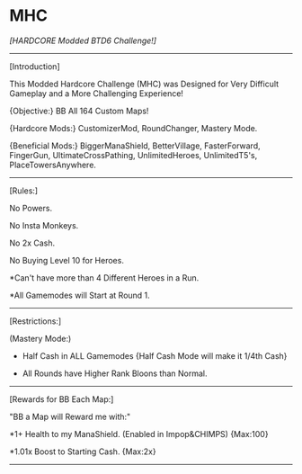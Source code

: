 # MHC
*[HARDCORE Modded BTD6 Challenge!]*

-----

[Introduction]

This Modded Hardcore Challenge (MHC) was Designed for Very Difficult Gameplay and a More Challenging Experience!

{Objective:} BB All 164 Custom Maps!

{Hardcore Mods:} CustomizerMod, RoundChanger, Mastery Mode.

{Beneficial Mods:} BiggerManaShield, BetterVillage, FasterForward, FingerGun, UltimateCrossPathing, UnlimitedHeroes, UnlimitedT5's, PlaceTowersAnywhere. 

-----

[Rules:] 

No Powers.

No Insta Monkeys.

No 2x Cash.

No Buying Level 10 for Heroes.

*Can't have more than 4 Different Heroes in a Run.

*All Gamemodes will Start at Round 1.

-----

[Restrictions:]

(Mastery Mode:)

- Half Cash in ALL Gamemodes {Half Cash Mode will make it 1/4th Cash}

- All Rounds have Higher Rank Bloons than Normal.

-----

[Rewards for BB Each Map:]

"BB a Map will Reward me with:"

*1+ Health to my ManaShield. (Enabled in Impop&CHIMPS) {Max:100}

*1.01x Boost to Starting Cash. {Max:2x}

-----


